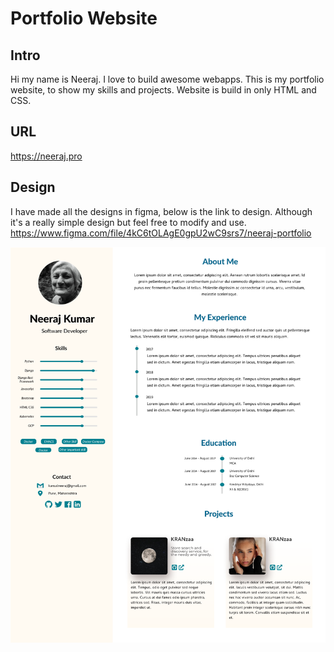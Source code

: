 # Portfolio Website

## Intro
Hi my name is Neeraj. I love to build awesome webapps. This is my portfolio website, to show my skills and projects.
Website is build in only HTML and CSS.

## URL
https://neeraj.pro

## Design

I have made all the designs in figma, below is the link to design. Although it's a really simple design but feel free to modify and use. 
https://www.figma.com/file/4kC6tOLAgE0gpU2wC9srs7/neeraj-portfolio

![portfolio](assets/design.png "portfolio")






